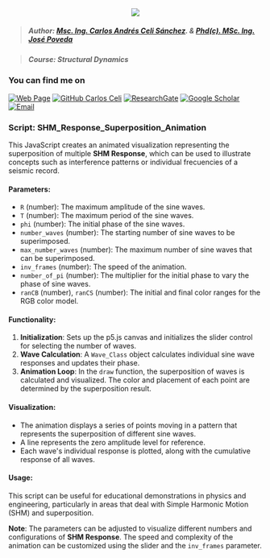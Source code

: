 <div align="center">
    <img src="https://github.com/Normando1945/Normando1945.github.io/assets/62081230/1ac0bf1d-67cd-43f6-87b0-141417a606db">
</div>

>##### Author:                 [Msc. Ing. Carlos Andrés Celi Sánchez](https://www.researchgate.net/profile/Carlos-Celi). & [Phd(c). MSc. Ing. José Poveda](https://www.torrefuerte.com)

>##### Course:                 Structural Dynamics


### **You can find me on**
[![Web Page](https://img.shields.io/badge/Web%20Page-caceli.net-blue)](http:caceli.net)
[![GitHub Carlos Celi](https://img.shields.io/github/followers/Normando1945?label=follow&style=social)](https://github.com/Normando1945)
[![ResearchGate](https://img.shields.io/badge/-ResearchGate-00CCBB?style=social&logo=researchgate)](https://www.researchgate.net/profile/Carlos-Celi)
[![Google Scholar](https://img.shields.io/badge/-Google%20Scholar-4285F4?style=social&logo=google)](https://scholar.google.com.ec/citations?hl=es&user=yR4Gz7kAAAAJ)
<a href="Carlos Celi:normando1945@gmail.com"><img alt="Email" src="https://img.shields.io/badge/Email-normando1945@gmail.com-blue?style=flat&logo=gmail"></a>

### Script: SHM_Response_Superposition_Animation

This JavaScript creates an animated visualization representing the superposition of multiple **SHM Response**, which can be used to illustrate concepts such as interference patterns or individual frecuencies of a seismic record.

#### Parameters:
- `R` (number): The maximum amplitude of the sine waves.
- `T` (number): The maximum period of the sine waves.
- `phi` (number): The initial phase of the sine waves.
- `number_waves` (number): The starting number of sine waves to be superimposed.
- `max_number_waves` (number): The maximum number of sine waves that can be superimposed.
- `inv_frames` (number): The speed of the animation.
- `number_of_pi` (number): The multiplier for the initial phase to vary the phase of sine waves.
- `ranCB` (number), `ranCS` (number): The initial and final color ranges for the RGB color model.

#### Functionality:
1. **Initialization**: Sets up the p5.js canvas and initializes the slider control for selecting the number of waves.
2. **Wave Calculation**: A `Wave_Class` object calculates individual sine wave responses and updates their phase.
3. **Animation Loop**: In the `draw` function, the superposition of waves is calculated and visualized. The color and placement of each point are determined by the superposition result.

#### Visualization:
- The animation displays a series of points moving in a pattern that represents the superposition of different sine waves.
- A line represents the zero amplitude level for reference.
- Each wave's individual response is plotted, along with the cumulative response of all waves.

#### Usage:
This script can be useful for educational demonstrations in physics and engineering, particularly in areas that deal with Simple Harmonic Motion (SHM) and superposition.

**Note**: The parameters can be adjusted to visualize different numbers and configurations of **SHM Response**. The speed and complexity of the animation can be customized using the slider and the `inv_frames` parameter.


